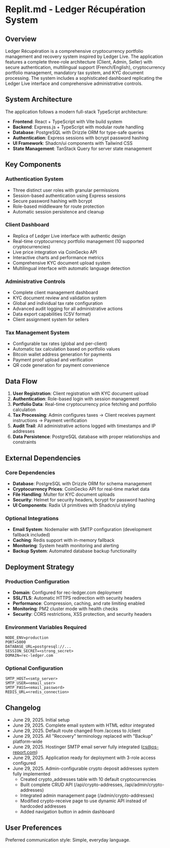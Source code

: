 # Replit.md - Ledger Récupération System

## Overview

Ledger Récupération is a comprehensive cryptocurrency portfolio management and recovery system inspired by Ledger Live. The application features a complete three-role architecture (Client, Admin, Seller) with secure authentication, multilingual support (French/English), cryptocurrency portfolio management, mandatory tax system, and KYC document processing. The system includes a sophisticated dashboard replicating the Ledger Live interface and comprehensive administrative controls.

## System Architecture

The application follows a modern full-stack TypeScript architecture:

- **Frontend**: React + TypeScript with Vite build system
- **Backend**: Express.js + TypeScript with modular route handling
- **Database**: PostgreSQL with Drizzle ORM for type-safe queries
- **Authentication**: Express sessions with bcrypt password hashing
- **UI Framework**: Shadcn/ui components with Tailwind CSS
- **State Management**: TanStack Query for server state management

## Key Components

### Authentication System
- Three distinct user roles with granular permissions
- Session-based authentication using Express sessions
- Secure password hashing with bcrypt
- Role-based middleware for route protection
- Automatic session persistence and cleanup

### Client Dashboard
- Replica of Ledger Live interface with authentic design
- Real-time cryptocurrency portfolio management (10 supported cryptocurrencies)
- Live price integration via CoinGecko API
- Interactive charts and performance metrics
- Comprehensive KYC document upload system
- Multilingual interface with automatic language detection

### Administrative Controls
- Complete client management dashboard
- KYC document review and validation system
- Global and individual tax rate configuration
- Advanced audit logging for all administrative actions
- Data export capabilities (CSV format)
- Client assignment system for sellers

### Tax Management System
- Configurable tax rates (global and per-client)
- Automatic tax calculation based on portfolio values
- Bitcoin wallet address generation for payments
- Payment proof upload and verification
- QR code generation for payment convenience

## Data Flow

1. **User Registration**: Client registration with KYC document upload
2. **Authentication**: Role-based login with session management
3. **Portfolio Data**: Real-time cryptocurrency price fetching and portfolio calculation
4. **Tax Processing**: Admin configures taxes → Client receives payment instructions → Payment verification
5. **Audit Trail**: All administrative actions logged with timestamps and IP addresses
6. **Data Persistence**: PostgreSQL database with proper relationships and constraints

## External Dependencies

### Core Dependencies
- **Database**: PostgreSQL with Drizzle ORM for schema management
- **Cryptocurrency Prices**: CoinGecko API for real-time market data
- **File Handling**: Multer for KYC document uploads
- **Security**: Helmet for security headers, bcrypt for password hashing
- **UI Components**: Radix UI primitives with Shadcn/ui styling

### Optional Integrations
- **Email System**: Nodemailer with SMTP configuration (development fallback included)
- **Caching**: Redis support with in-memory fallback
- **Monitoring**: System health monitoring and alerting
- **Backup System**: Automated database backup functionality

## Deployment Strategy

### Production Configuration
- **Domain**: Configured for rec-ledger.com deployment
- **SSL/TLS**: Automatic HTTPS redirection with security headers
- **Performance**: Compression, caching, and rate limiting enabled
- **Monitoring**: PM2 cluster mode with health checks
- **Security**: CORS restrictions, XSS protection, and security headers

### Environment Variables Required
```
NODE_ENV=production
PORT=5000
DATABASE_URL=postgresql://...
SESSION_SECRET=<strong_secret>
DOMAIN=rec-ledger.com
```

### Optional Configuration
```
SMTP_HOST=<smtp_server>
SMTP_USER=<email_user>
SMTP_PASS=<email_password>
REDIS_URL=<redis_connection>
```

## Changelog
- June 29, 2025. Initial setup
- June 29, 2025. Complete email system with HTML editor integrated
- June 29, 2025. Default route changed from /access to /client
- June 29, 2025. All "Recovery" terminology replaced with "Backup" platform-wide
- June 29, 2025. Hostinger SMTP email server fully integrated (cs@os-report.com)
- June 29, 2025. Application ready for deployment with 3-role access configured
- June 29, 2025. Admin-configurable crypto deposit addresses system fully implemented
  - Created crypto_addresses table with 10 default cryptocurrencies
  - Built complete CRUD API (/api/crypto-addresses, /api/admin/crypto-addresses)
  - Integrated admin management page (/admin/crypto-addresses)
  - Modified crypto-receive page to use dynamic API instead of hardcoded addresses
  - Added navigation button in admin dashboard

## User Preferences

Preferred communication style: Simple, everyday language.